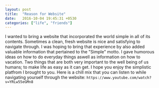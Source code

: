 ```yaml
---
layout: post
title:  "Reason for Website"
date:   2016-10-04 19:45:31 +0530
categories: ["life", "friends"]
---
```


I wanted to bring a website that incorporated the world simple in all of its contents. Sometimes a clean, fresh website is nice and satisfying to navigate through. I was hoping to bring that experience by also added valuable information that pertained to the "Simple" motto. I gave humorous ideas on how to do everyday things aswell as information on how to vacation. Two things that are both very important to the well being of us humans; to make life as easy as it can get. I hope you enjoy the simplistic platfrom I brought to you. Here is a chill mix that you can listen to while navigating yourself through the website: `https://www.youtube.com/watch?v=YRLw55eGMn8`  